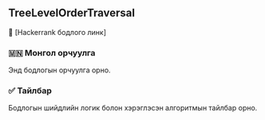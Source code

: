 ## TreeLevelOrderTraversal
🔗 [Hackerrank бодлого линк]

### 🇲🇳 Монгол орчуулга  
Энд бодлогын орчуулга орно.

### ✅ Тайлбар  
Бодлогын шийдлийн логик болон хэрэглэсэн алгоритмын тайлбар орно.